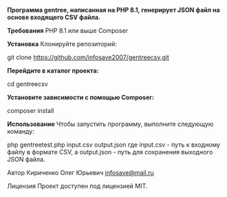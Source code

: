 **Программа gentree, написанная на PHP 8.1, генерирует JSON файл на основе входящего CSV файла.**

**Требования**
PHP 8.1 или выше
Composer

**Установка**
Клонируйте репозиторий:

git clone https://github.com/infosave2007/gentreecsv.git

**Перейдите в каталог проекта:**

cd gentreecsv

**Установите зависимости с помощью Composer:**

composer install

**Использование**
Чтобы запустить программу, выполните следующую команду:

php gentreetest.php input.csv output.json
где input.csv - путь к входному файлу в формате CSV, а output.json - путь для сохранения выходного JSON файла.

Автор
Кириченко Олег Юрьевич infosave@mail.ru

Лицензия
Проект доступен под лицензией MIT.
